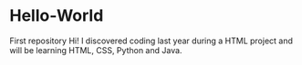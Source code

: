 # Hello-World
First repository
Hi! I discovered coding last year during a HTML project and will be learning HTML, CSS, Python and Java.  
